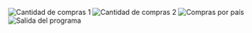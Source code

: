 ![Cantidad de compras 1](https://github.com/user-attachments/assets/dd5da33c-07cf-4d84-b277-8f89e9e8358a)
![Cantidad de compras 2](https://github.com/user-attachments/assets/d83d2861-f50b-4215-8336-47fe77fc631b)
![Compras por país](https://github.com/user-attachments/assets/efa93f5c-6f16-4f74-829f-604f1fe8955c)
![Salida del programa](https://github.com/user-attachments/assets/f4bee565-0e90-445e-b71d-b017b160ebc1)
